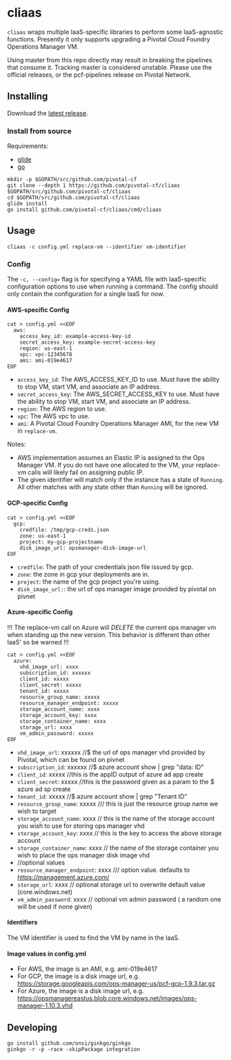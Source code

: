 # cliaas

`cliaas` wraps multiple IaaS-specific libraries to perform some IaaS-agnostic
functions. Presently it only supports upgrading a Pivotal Cloud Foundry
Operations Manager VM.

Using master from this repo directly may result in breaking the pipelines that consume it. Tracking master is considered unstable. Please use the official releases, or the pcf-pipelines release on Pivotal Network. 

## Installing

Download the [latest release](https://github.com/pivotal-cf/cliaas/releases/latest).

### Install from source

Requirements:

* [glide](https://github.com/masterminds/glide)
* [go](https://golang.org)

```
mkdir -p $GOPATH/src/github.com/pivotal-cf
git clone --depth 1 https://github.com/pivotal-cf/cliaas $GOPATH/src/github.com/pivotal-cf/cliaas
cd $GOPATH/src/github.com/pivotal-cf/cliaas
glide install
go install github.com/pivotal-cf/cliaas/cmd/cliaas
```

## Usage

`cliaas -c config.yml replace-vm --identifier vm-identifier`

### Config

The `-c, --config=` flag is for specifying a YAML file with IaaS-specific configuration options to use when running a command. The config should only contain the configuration for a single IaaS for now.

#### AWS-specific Config

```
cat > config.yml <<EOF
  aws:
    access_key_id: example-access-key-id
    secret_access_key: example-secret-access-key
    region: us-east-1
    vpc: vpc-12345678
    ami: ami-019e4617
EOF
```

* `access_key_id`: The AWS_ACCESS_KEY_ID to use. Must have the ability to stop VM, start VM, and associate an IP address.
* `secret_access_key`: The AWS_SECRET_ACCESS_KEY to use. Must have the ability to stop VM, start VM, and associate an IP address.
* `region`: The AWS region to use.
* `vpc`: The AWS vpc to use.
* `ami`: A Pivotal Cloud Foundry Operations Manager AMI, for the new VM in `replace-vm`.

Notes:
- AWS implementation assumes an Elastic IP is assigned to the Ops Manager VM. If you do not have one allocated to the VM, your replace-vm calls will likely fail on assigning public IP.
- The given identifier will match only if the instance has a state of `Running`.
  All other matches with any state other than `Running` will be ignored.

#### GCP-specific Config

```
cat > config.yml <<EOF
  gcp:
    credfile: /tmp/gcp-creds.json
    zone: us-east-1
    project: my-gcp-projectname
    disk_image_url: opsmanager-disk-image-url 
EOF
```

* `credfile`: The path of your credentials json file issued by gcp.
* `zone`: the zone in gcp your deployments are in.
* `project`: the name of the gcp project you're using.
* `disk_image_url:`: the url of ops manager image provided by pivotal on pivnet

#### Azure-specific Config

!!! The replace-vm call on Azure will *DELETE* the current ops manager vm when
standing up the new version. This behavior is different than other IaaS' so be
warned !!!


```
cat > config.yml <<EOF
  azure:
    vhd_image_url: xxxx
    subscription_id: xxxxxx 
    client_id: xxxxx
    client_secret: xxxxx
    tenant_id: xxxxx
    resource_group_name: xxxxx
    resource_manager_endpoint: xxxxx
    storage_account_name: xxxx
    storage_account_key: xxxx
    storage_container_name: xxxx
    storage_url: xxxx
    vm_admin_password: xxxxx
EOF
```

* `vhd_image_url`: xxxxxx //$  the url of ops manager vhd provided by
  Pivotal, which can be found on pivnet
* `subscription_id`: xxxxxx //$ azure account show | grep "data: ID" 
* `client_id`: xxxxx //this is the appID output of azure ad app create
* `client_secret`: xxxxx //this is the password given as a param to the $ azure ad sp create
* `tenant_id`: xxxxx //$ azure account show | grep "Tenant ID"
* `resource_group_name`: xxxxx /// this is just the resource group name we wish to target
* `storage_account_name`: xxxx // this is the name of the storage account you wish to use for storing ops manager vhd
* `storage_account_key`: xxxx // this is the key to access the above storage account
* `storage_container_name`: xxxx // the name of the storage container you wish to place the ops manager disk image vhd
* //optional values
* `resource_manager_endpoint`: xxxx /// option value. defaults to https://management.azure.com/
* `storage_url`: xxxx // optional storage url to overwrite default value (core.windows.net)
* `vm_admin_password`: xxxx // optional vm admin password ( a random one will be
  used if none given)
#### Identifiers

The VM identifier is used to find the VM by name in the IaaS.

#### Image values in config.yml
* For AWS, the image is an AMI, e.g. ami-019e4617
* For GCP, the image is a disk image url, e.g. https://storage.googleapis.com/ops-manager-us/pcf-gcp-1.9.3.tar.gz
* For Azure, the image is a disk image url, e.g. https://opsmanagereastus.blob.core.windows.net/images/ops-manager-1.10.3.vhd

## Developing

```
go install github.com/onsi/ginkgo/ginkgo
ginkgo -r -p -race -skipPackage integration
```
